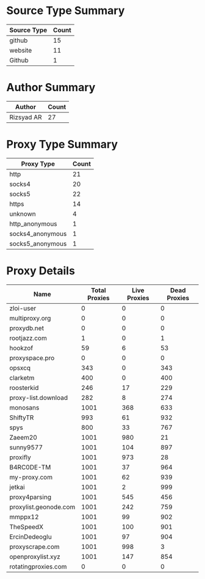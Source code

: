 # Source Type Summary

| Source Type | Count |
|-------------|-------|
| github | 15 |
| website | 11 |
| Github | 1 |


# Author Summary

| Author | Count |
|--------|-------|
| Rizsyad AR | 27 |


# Proxy Type Summary

| Proxy Type | Count |
|------------|-------|
| http | 21 |
| socks4 | 20 |
| socks5 | 22 |
| https | 14 |
| unknown | 4 |
| http_anonymous | 1 |
| socks4_anonymous | 1 |
| socks5_anonymous | 1 |


# Proxy Details

| Name | Total Proxies | Live Proxies | Dead Proxies |
|------|---------------|--------------|---------------|
| zloi-user | 0 | 0 | 0 |
| multiproxy.org | 0 | 0 | 0 |
| proxydb.net | 0 | 0 | 0 |
| rootjazz.com | 1 | 0 | 1 |
| hookzof | 59 | 6 | 53 |
| proxyspace.pro | 0 | 0 | 0 |
| opsxcq | 343 | 0 | 343 |
| clarketm | 400 | 0 | 400 |
| roosterkid | 246 | 17 | 229 |
| proxy-list.download | 282 | 8 | 274 |
| monosans | 1001 | 368 | 633 |
| ShiftyTR | 993 | 61 | 932 |
| spys | 800 | 33 | 767 |
| Zaeem20 | 1001 | 980 | 21 |
| sunny9577 | 1001 | 104 | 897 |
| proxifly | 1001 | 973 | 28 |
| B4RC0DE-TM | 1001 | 37 | 964 |
| my-proxy.com | 1001 | 62 | 939 |
| jetkai | 1001 | 2 | 999 |
| proxy4parsing | 1001 | 545 | 456 |
| proxylist.geonode.com | 1001 | 242 | 759 |
| mmppx12 | 1001 | 99 | 902 |
| TheSpeedX | 1001 | 100 | 901 |
| ErcinDedeoglu | 1001 | 97 | 904 |
| proxyscrape.com | 1001 | 998 | 3 |
| openproxylist.xyz | 1001 | 147 | 854 |
| rotatingproxies.com | 0 | 0 | 0 |
